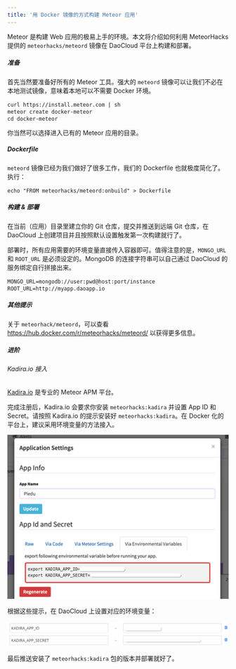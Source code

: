 ```yaml
---
title: '用 Docker 镜像的方式构建 Meteor 应用'
---
```


Meteor 是构建 Web 应用的极易上手的环境。本文将介绍如何利用 MeteorHacks 提供的 `meteorhacks/meteord` 镜像在 DaoCloud 平台上构建和部署。

##### 准备

首先当然要准备好所有的 Meteor 工具。强大的 `meteord` 镜像可以让我们不必在本地测试镜像，意味着本地可以不需要 Docker 环境。

```
curl https://install.meteor.com | sh
meteor create docker-meteor
cd docker-meteor
```

你当然可以选择进入已有的 Meteor 应用的目录。

##### Dockerfile

`meteord` 镜像已经为我们做好了很多工作，我们的 Dockerfile 也就极度简化了。执行：

```
echo "FROM meteorhacks/meteord:onbuild" > Dockerfile
```

##### 构建 & 部署

在当前（应用）目录里建立你的 Git 仓库，提交并推送到远端 Git 仓库，在 DaoCloud 上创建项目并且按照默认设置触发第一次构建就行了。

部署时，所有应用需要的环境变量直接传入容器即可。值得注意的是，`MONGO_URL` 和 `ROOT_URL` 是必须设定的。MongoDB 的连接字符串可以自己通过 DaoCloud 的服务绑定自行拼接出来。

```
MONGO_URL=mongodb://user:pwd@host:port/instance
ROOT_URL=http://myapp.daoapp.io
```

##### 其他提示

关于 `meteorhack/meteord`，可以查看 https://hub.docker.com/r/meteorhacks/meteord/ 以获得更多信息。

##### 进阶

###### Kadira.io 接入

[Kadira.io](https://kadira.io) 是专业的 Meteor APM 平台。

完成注册后，Kadira.io 会要求你安装 `meteorhacks:kadira` 并设置 App ID 和 Secret。请按照 Kadira.io 的提示安装好 `meteorhacks:kadira`。在 Docker 化的平台上，建议采用环境变量的方法接入。

![kadira-env](kadira-env.png)

根据这些提示，在 DaoCloud 上设置对应的环境变量：

![daocloud-kadira-env](daocloud-kadira-env.png)

最后推送安装了 `meteorhacks:kadira` 包的版本并部署就好了。
